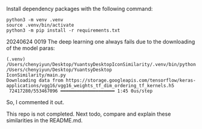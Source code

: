 
Install dependency packages with the following command:

```
python3 -m venv .venv
source .venv/bin/activate
python3 -m pip install -r requirements.txt
```

20240624 0019
The deep learning one always fails due to the downloading of the model paras:
```
(.venv) /Users/chenyiyun/Desktop/YuantsyDesktopIconSimilarity/.venv/bin/python /Users/chenyiyun/Desktop/YuantsyDesktop
IconSimilarity/main.py
Downloading data from https://storage.googleapis.com/tensorflow/keras-applications/vgg16/vgg16_weights_tf_dim_ordering_tf_kernels.h5
 72417280/553467096 ━━━━━━━━━━━━━━━━━━━━ 1:45 0us/step
```
So, I commented it out. 

This repo is not completed. Next todo, compare and explain these similarities in the README.md.
